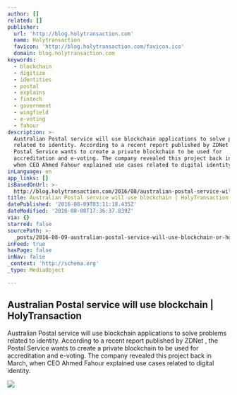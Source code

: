 ```yaml
---
author: []
related: []
publisher:
  url: 'http://blog.holytransaction.com'
  name: Holytransaction
  favicon: 'http://blog.holytransaction.com/favicon.ico'
  domain: blog.holytransaction.com
keywords:
  - blockchain
  - digitize
  - identities
  - postal
  - explains
  - fintech
  - government
  - wingfield
  - e-voting
  - fahour
description: >-
  Australian Postal service will use blockchain applications to solve problems
  related to identity. According to a recent report published by ZDNet , the
  Postal Service wants to create a private blockchain to be used for
  accreditation and e-voting. The company revealed this project back in March,
  when CEO Ahmed Fahour explained use cases related to digital identity.
inLanguage: en
app_links: []
isBasedOnUrl: >-
  http://blog.holytransaction.com/2016/08/australian-postal-service-will-use.html
title: Australian Postal service will use blockchain | HolyTransaction
datePublished: '2016-08-09T03:11:18.435Z'
dateModified: '2016-08-08T17:36:37.839Z'
via: {}
starred: false
sourcePath: >-
  _posts/2016-08-09-australian-postal-service-will-use-blockchain-or-holytransact.md
inFeed: true
hasPage: false
inNav: false
_context: 'http://schema.org'
_type: MediaObject

---
```

<article style=""><h1>Australian Postal service will use blockchain | HolyTransaction</h1><p>Australian Postal service will use blockchain applications to solve problems related to identity. According to a recent report published by ZDNet , the Postal Service wants to create a private blockchain to be used for accreditation and e-voting. The company revealed this project back in March, when CEO Ahmed Fahour explained use cases related to digital identity.</p><img src="https://2.bp.blogspot.com/-9gkvGE8IqVc/V6i-KaLcFII/AAAAAAAAAsI/Byt2gATHjvkdKk0HIylAW1VE-GalrMJ5gCLcB/w1200-h630-p-nu/Flag_of_Australia_%2528converted%2529.svg.png" /></article>